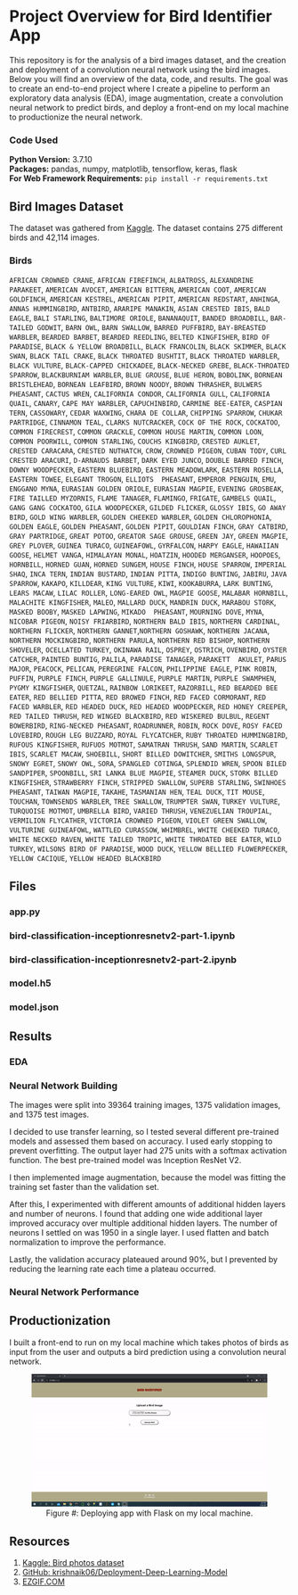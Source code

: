 # Project Overview for Bird Identifier App

This repository is for the analysis of a bird images dataset, and the creation and deployment of a convolution neural network using the bird images. Below you will find an overview of the data, code, and results. The goal was to create an end-to-end project where I create a pipeline to perform an exploratory data analysis (EDA), image augmentation, create a convolution neural network to predict birds, and deploy a front-end on my local machine to productionize the neural network.

### Code Used 

**Python Version:** 3.7.10 <br />
**Packages:** pandas, numpy, matplotlib, tensorflow, keras, flask<br />
**For Web Framework Requirements:**  ```pip install -r requirements.txt```  

## Bird Images Dataset

The dataset was gathered from [Kaggle](https://www.kaggle.com/gpiosenka/100-bird-species). The dataset contains 275 different birds and 42,114 images.

### Birds

`AFRICAN CROWNED CRANE`, `AFRICAN FIREFINCH`, `ALBATROSS`, `ALEXANDRINE PARAKEET`, `AMERICAN AVOCET`, `AMERICAN BITTERN`, `AMERICAN COOT`, `AMERICAN GOLDFINCH`, `AMERICAN KESTREL`, `AMERICAN PIPIT`, `AMERICAN REDSTART`, `ANHINGA`, `ANNAS HUMMINGBIRD`, `ANTBIRD`, `ARARIPE MANAKIN`, `ASIAN CRESTED IBIS`, `BALD EAGLE`, `BALI STARLING`, `BALTIMORE ORIOLE`, `BANANAQUIT`, `BANDED BROADBILL`, `BAR-TAILED GODWIT`, `BARN OWL`, `BARN SWALLOW`, `BARRED PUFFBIRD`, `BAY-BREASTED WARBLER`, `BEARDED BARBET`, `BEARDED REEDLING`, `BELTED KINGFISHER`, `BIRD OF PARADISE`, `BLACK & YELLOW BROADBILL`, `BLACK FRANCOLIN`, `BLACK SKIMMER`, `BLACK SWAN`, `BLACK TAIL CRAKE`, `BLACK THROATED BUSHTIT`, `BLACK THROATED WARBLER`, `BLACK VULTURE`, `BLACK-CAPPED CHICKADEE`, `BLACK-NECKED GREBE`, `BLACK-THROATED SPARROW`, `BLACKBURNIAM WARBLER`, `BLUE GROUSE`, `BLUE HERON`, `BOBOLINK`, `BORNEAN BRISTLEHEAD`, `BORNEAN LEAFBIRD`, `BROWN NOODY`, `BROWN THRASHER`, `BULWERS PHEASANT`, `CACTUS WREN`, `CALIFORNIA CONDOR`, `CALIFORNIA GULL`, `CALIFORNIA QUAIL`, `CANARY`, `CAPE MAY WARBLER`, `CAPUCHINBIRD`, `CARMINE BEE-EATER`, `CASPIAN TERN`, `CASSOWARY`, `CEDAR WAXWING`, `CHARA DE COLLAR`, `CHIPPING SPARROW`, `CHUKAR PARTRIDGE`, `CINNAMON TEAL`, `CLARKS NUTCRACKER`, `COCK OF THE ROCK`, `COCKATOO`, `COMMON FIRECREST`, `COMMON GRACKLE`, `COMMON HOUSE MARTIN`, `COMMON LOON`, `COMMON POORWILL`, `COMMON STARLING`, `COUCHS KINGBIRD`, `CRESTED AUKLET`, `CRESTED CARACARA`, `CRESTED NUTHATCH`, `CROW`, `CROWNED PIGEON`, `CUBAN TODY`, `CURL CRESTED ARACURI`, `D-ARNAUDS BARBET`, `DARK EYED JUNCO`, `DOUBLE BARRED FINCH`, `DOWNY WOODPECKER`, `EASTERN BLUEBIRD`, `EASTERN MEADOWLARK`, `EASTERN ROSELLA`, `EASTERN TOWEE`, `ELEGANT TROGON`, `ELLIOTS  PHEASANT`, `EMPEROR PENGUIN`, `EMU`, `ENGGANO MYNA`, `EURASIAN GOLDEN ORIOLE`, `EURASIAN MAGPIE`, `EVENING GROSBEAK`, `FIRE TAILLED MYZORNIS`, `FLAME TANAGER`, `FLAMINGO`, `FRIGATE`, `GAMBELS QUAIL`, `GANG GANG COCKATOO`, `GILA WOODPECKER`, `GILDED FLICKER`, `GLOSSY IBIS`, `GO AWAY BIRD`, `GOLD WING WARBLER`, `GOLDEN CHEEKED WARBLER`, `GOLDEN CHLOROPHONIA`, `GOLDEN EAGLE`, `GOLDEN PHEASANT`, `GOLDEN PIPIT`, `GOULDIAN FINCH`, `GRAY CATBIRD`, `GRAY PARTRIDGE`, `GREAT POTOO`, `GREATOR SAGE GROUSE`, `GREEN JAY`, `GREEN MAGPIE`, `GREY PLOVER`, `GUINEA TURACO`, `GUINEAFOWL`, `GYRFALCON`, `HARPY EAGLE`, `HAWAIIAN GOOSE`, `HELMET VANGA`, `HIMALAYAN MONAL`, `HOATZIN`, `HOODED MERGANSER`, `HOOPOES`, `HORNBILL`, `HORNED GUAN`, `HORNED SUNGEM`, `HOUSE FINCH`, `HOUSE SPARROW`, `IMPERIAL SHAQ`, `INCA TERN`, `INDIAN BUSTARD`, `INDIAN PITTA`, `INDIGO BUNTING`, `JABIRU`, `JAVA SPARROW`, `KAKAPO`, `KILLDEAR`, `KING VULTURE`, `KIWI`, `KOOKABURRA`, `LARK BUNTING`, `LEARS MACAW`, `LILAC ROLLER`, `LONG-EARED OWL`, `MAGPIE GOOSE`, `MALABAR HORNBILL`, `MALACHITE KINGFISHER`, `MALEO`, `MALLARD DUCK`, `MANDRIN DUCK`, `MARABOU STORK`, `MASKED BOOBY`, `MASKED LAPWING`, `MIKADO  PHEASANT`, `MOURNING DOVE`, `MYNA`, `NICOBAR PIGEON`, `NOISY FRIARBIRD`, `NORTHERN BALD IBIS`, `NORTHERN CARDINAL`, `NORTHERN FLICKER`, `NORTHERN GANNET`,`NORTHERN GOSHAWK`, `NORTHERN JACANA`, `NORTHERN MOCKINGBIRD`, `NORTHERN PARULA`, `NORTHERN RED BISHOP`, `NORTHERN SHOVELER`, `OCELLATED TURKEY`, `OKINAWA RAIL`, `OSPREY`, `OSTRICH`, `OVENBIRD`, `OYSTER CATCHER`, `PAINTED BUNTIG`, `PALILA`, `PARADISE TANAGER`, `PARAKETT  AKULET`, `PARUS MAJOR`, `PEACOCK`, `PELICAN`, `PEREGRINE FALCON`, `PHILIPPINE EAGLE`, `PINK ROBIN`, `PUFFIN`, `PURPLE FINCH`, `PURPLE GALLINULE`, `PURPLE MARTIN`, `PURPLE SWAMPHEN`, `PYGMY KINGFISHER`, `QUETZAL`, `RAINBOW LORIKEET`, `RAZORBILL`, `RED BEARDED BEE EATER`, `RED BELLIED PITTA`, `RED BROWED FINCH`, `RED FACED CORMORANT`, `RED FACED WARBLER`, `RED HEADED DUCK`, `RED HEADED WOODPECKER`, `RED HONEY CREEPER`, `RED TAILED THRUSH`, `RED WINGED BLACKBIRD`, `RED WISKERED BULBUL`, `REGENT BOWERBIRD`, `RING-NECKED PHEASANT`, `ROADRUNNER`, `ROBIN`, `ROCK DOVE`, `ROSY FACED LOVEBIRD`, `ROUGH LEG BUZZARD`, `ROYAL FLYCATCHER`, `RUBY THROATED HUMMINGBIRD`, `RUFOUS KINGFISHER`, `RUFUOS MOTMOT`, `SAMATRAN THRUSH`, `SAND MARTIN`, `SCARLET IBIS`, `SCARLET MACAW`, `SHOEBILL`, `SHORT BILLED DOWITCHER`, `SMITHS LONGSPUR`, `SNOWY EGRET`, `SNOWY OWL`, `SORA`, `SPANGLED COTINGA`, `SPLENDID WREN`, `SPOON BILED SANDPIPER`, `SPOONBILL`, `SRI LANKA BLUE MAGPIE`, `STEAMER DUCK`, `STORK BILLED KINGFISHER`, `STRAWBERRY FINCH`, `STRIPPED SWALLOW`, `SUPERB STARLING`, `SWINHOES PHEASANT`, `TAIWAN MAGPIE`, `TAKAHE`, `TASMANIAN HEN`, `TEAL DUCK`, `TIT MOUSE`, `TOUCHAN`, `TOWNSENDS WARBLER`, `TREE SWALLOW`, `TRUMPTER SWAN`, `TURKEY VULTURE`, `TURQUOISE MOTMOT`, `UMBRELLA BIRD`, `VARIED THRUSH`, `VENEZUELIAN TROUPIAL`, `VERMILION FLYCATHER`, `VICTORIA CROWNED PIGEON`, `VIOLET GREEN SWALLOW`, `VULTURINE GUINEAFOWL`, `WATTLED CURASSOW`, `WHIMBREL`, `WHITE CHEEKED TURACO`, `WHITE NECKED RAVEN`, `WHITE TAILED TROPIC`, `WHITE THROATED BEE EATER`, `WILD TURKEY`, `WILSONS BIRD OF PARADISE`, `WOOD DUCK`, `YELLOW BELLIED FLOWERPECKER`, `YELLOW CACIQUE`, `YELLOW HEADED BLACKBIRD`

## Files

### app.py

### bird-classification-inceptionresnetv2-part-1.ipynb

### bird-classification-inceptionresnetv2-part-2.ipynb

### model.h5

### model.json

## Results

### EDA

### Neural Network Building

The images were split into 39364 training images, 1375 validation images, and 1375 test images.

I decided to use transfer learning, so I tested several different pre-trained models and assessed them based on accuracy. I used early stopping to prevent overfitting. The output layer had 275 units with a softmax activation function. The best pre-trained model was Inception ResNet V2.

I then implemented image augmentation, because the model was fitting the training set faster than the validation set.

After this, I experimented with different amounts of additional hidden layers and number of neurons. I found that adding one wide additional layer improved accuracy over multiple additional hidden layers. The number of neurons I settled on was 1950 in a single layer. I used flatten and batch normalization to improve the performance.

Lastly, the validation accuracy plateaued around 90%, but I prevented by reducing the learning rate each time a plateau occurred. 

### Neural Network Performance

## Productionization

I built a front-end to run on my local machine which takes photos of birds as input from the user and outputs a bird prediction using a convolution neural network.

<div align="center">

<figure>
<img src="images/deployment3.gif"><br/>
  <figcaption>Figure #: Deploying app with Flask on my local machine.</figcaption>
</figure>

</div>

## Resources

1. [Kaggle: Bird photos dataset](https://www.kaggle.com/gpiosenka/100-bird-species)
2. [GitHub: krishnaik06/Deployment-Deep-Learning-Model](https://github.com/krishnaik06/Deployment-Deep-Learning-Model)
3. [EZGIF.COM](https://ezgif.com/)
